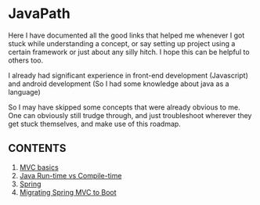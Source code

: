# JavaPath

Here I have documented all the good links that helped me whenever I got stuck while understanding a concept, or say setting up project using a certain framework or just about any silly hitch. I hope this can be helpful to others too.

I already had significant experience in front-end development (Javascript) and android development (So I had some knowledge about java as a language)

So I may have skipped some concepts that were already obvious to me. One can obviously still trudge through, and just troubleshoot wherever they get stuck themselves, and make use of this roadmap.

## CONTENTS

1. [MVC basics](https://github.com/kumar935/JavaPath/tree/master/01%20mvc-basics)
2. [Java Run-time vs Compile-time](https://github.com/kumar935/JavaPath/tree/master/02%20runtime-vs-compiletime)
3. [Spring](https://github.com/kumar935/JavaPath/tree/master/03%20spring)
4. [Migrating Spring MVC to Boot](https://github.com/kumar935/JavaPath/tree/master/Migrating%20Spring%20MVC%20to%20boot)
